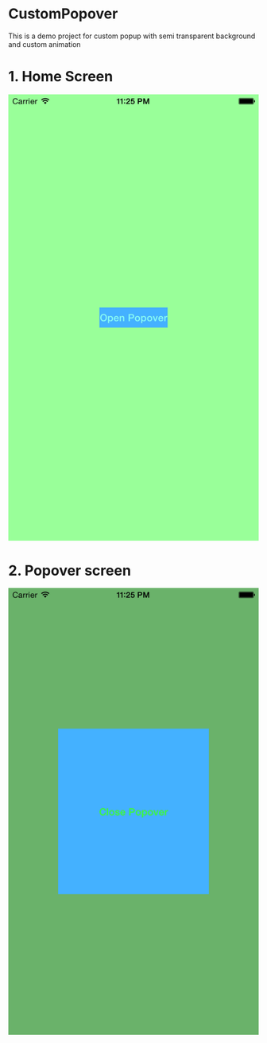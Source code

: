 # CustomPopover
This is a demo project for custom popup with semi transparent background and custom animation


# 1. Home Screen
![Main Screen](mainScreen.png "Main Screen")

# 2. Popover screen
![PopoverScreen](popover.png "Popover screen")
